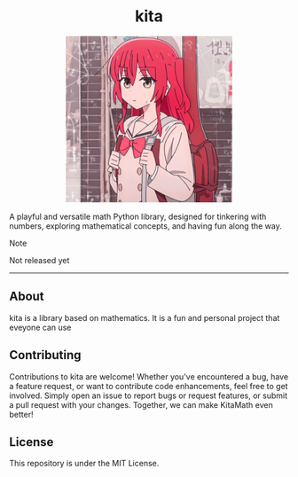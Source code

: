 <div align="center">
  <h1>kita</h1>
  <img src="kita.png" alt="kita" width="300" height="300">
</div>

A playful and versatile math Python library, designed for tinkering with numbers, exploring mathematical concepts, and having fun along the way.

> [!NOTE]  
> Not released yet  

---


## About

kita is a library based on mathematics. It is a fun and personal project that eveyone can use

## Contributing

Contributions to kita are welcome! Whether you've encountered a bug, have a feature request, or want to contribute code enhancements, feel free to get involved. Simply open an issue to report bugs or request features, or submit a pull request with your changes. Together, we can make KitaMath even better!

## License

This repository is under the MIT License.
